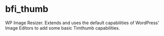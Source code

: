 bfi_thumb
=========

WP Image Resizer. Extends and uses the default capabilities of WordPress' Image Editors to add some basic Timthumb capabilities.